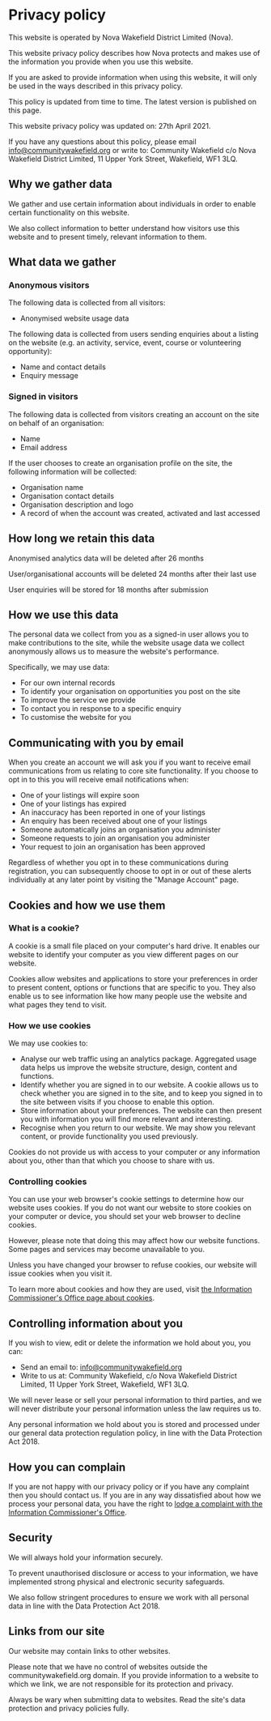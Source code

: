 # Privacy policy

This website is operated by Nova Wakefield District Limited (Nova).

This website privacy policy describes how Nova protects and makes use of the information you provide when you use this website.

If you are asked to provide information when using this website, it will only be used in the ways described in this privacy policy.

This policy is updated from time to time. The latest version is published on this page.

This website privacy policy was updated on: 27th April 2021.

If you have any questions about this policy, please email info@communitywakefield.org or write to: Community Wakefield c/o Nova Wakefield District Limited, 11 Upper York Street, Wakefield, WF1 3LQ.

Why we gather data
------------------

We gather and use certain information about individuals in order to enable certain functionality on this website.

We also collect information to better understand how visitors use this website and to present timely, relevant information to them.

What data we gather
-------------------

### Anonymous visitors

The following data is collected from all visitors:

-   Anonymised website usage data

The following data is collected from users sending enquiries about a listing on the website (e.g. an activity, service, event, course or volunteering opportunity):

-   Name and contact details
-   Enquiry message

### Signed in visitors

The following data is collected from visitors creating an account on the site on behalf of an organisation:

-   Name
-   Email address

If the user chooses to create an organisation profile on the site, the following information will be collected:

-   Organisation name
-   Organisation contact details
-   Organisation description and logo
-   A record of when the account was created, activated and last accessed

How long we retain this data
----------------------------

Anonymised analytics data will be deleted after 26 months

User/organisational accounts will be deleted 24 months after their last use

User enquiries will be stored for 18 months after submission

How we use this data
--------------------

The personal data we collect from you as a signed-in user allows you to make contributions to the site, while the website usage data we collect anonymously allows us to measure the website's performance.

Specifically, we may use data:

-   For our own internal records
-   To identify your organisation on opportunities you post on the site
-   To improve the service we provide
-   To contact you in response to a specific enquiry
-   To customise the website for you


Communicating with you by email
-------------------------------

When you create an account we will ask you if you want to receive email communications from us relating to core site functionality. If you choose to opt in to this you will receive email notifications when:

- One of your listings will expire soon
- One of your listings has expired
- An inaccuracy has been reported in one of your listings
- An enquiry has been received about one of your listings
- Someone automatically joins an organisation you administer
- Someone requests to join an organisation you administer
- Your request to join an organisation has been approved

Regardless of whether you opt in to these communications during registration, you can subsequently choose to opt in or out of these alerts individually at any later point by visiting the "Manage Account" page.

Cookies and how we use them
---------------------------

### What is a cookie?

A cookie is a small file placed on your computer's hard drive. It enables our website to identify your computer as you view different pages on our website.

Cookies allow websites and applications to store your preferences in order to present content, options or functions that are specific to you. They also enable us to see information like how many people use the website and what pages they tend to visit.

### How we use cookies

We may use cookies to:

-   Analyse our web traffic using an analytics package. Aggregated usage data helps us improve the website structure, design, content and functions.
-   Identify whether you are signed in to our website. A cookie allows us to check whether you are signed in to the site, and to keep you signed in to the site between visits if you choose to enable this option.
-   Store information about your preferences. The website can then present you with information you will find more relevant and interesting.
-   Recognise when you return to our website. We may show you relevant content, or provide functionality you used previously.

Cookies do not provide us with access to your computer or any information about you, other than that which you choose to share with us.

### Controlling cookies

You can use your web browser's cookie settings to determine how our website uses cookies. If you do not want our website to store cookies on your computer or device, you should set your web browser to decline cookies.

However, please note that doing this may affect how our website functions. Some pages and services may become unavailable to you.

Unless you have changed your browser to refuse cookies, our website will issue cookies when you visit it.

To learn more about cookies and how they are used, visit [the Information Commissioner's Office page about cookies](https://ico.org.uk/your-data-matters/online/cookies/).

Controlling information about you
---------------------------------

If you wish to view, edit or delete the information we hold about you, you can:

-   Send an email to: info@communitywakefield.org 
-   Write to us at: Community Wakefield, c/o Nova Wakefield District Limited, 11 Upper York Street, Wakefield, WF1 3LQ.

We will never lease or sell your personal information to third parties, and we will never distribute your personal information unless the law requires us to.

Any personal information we hold about you is stored and processed under our general data protection regulation policy, in line with the Data Protection Act 2018.

How you can complain
--------------------

If you are not happy with our privacy policy or if you have any complaint then you should contact us. If you are in any way dissatisfied about how we process your personal data, you have the right to [lodge a complaint with the Information Commissioner's Office](https://ico.org.uk/concerns/).

Security
--------

We will always hold your information securely.

To prevent unauthorised disclosure or access to your information, we have implemented strong physical and electronic security safeguards.

We also follow stringent procedures to ensure we work with all personal data in line with the Data Protection Act 2018.

Links from our site
-------------------

Our website may contain links to other websites.

Please note that we have no control of websites outside the communitywakefield.org domain. If you provide information to a website to which we link, we are not responsible for its protection and privacy.

Always be wary when submitting data to websites. Read the site's data protection and privacy policies fully.
